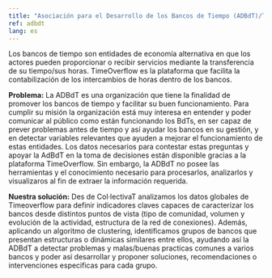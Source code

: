 ```yaml
---
title: "Asociación para el Desarrollo de los Bancos de Tiempo (ADBdT)/Timeoverflow"
ref: adbdt
lang: es
---
```


Los bancos de tiempo son entidades de economía alternativa en que los actores pueden proporcionar o recibir servicios mediante la transferencia de su tiempo/sus horas. TimeOverflow es  la plataforma que facilita la contabilización de los intercambios de horas dentro de los bancos.

**Problema:** La ADBdT es una organización que tiene la finalidad de promover los bancos de tiempo y facilitar su buen funcionamiento. Para cumplir su misión la organización está muy interesa en entender y poder comunicar al público como están funcionando los BdTs, en ser capaz de prever problemas antes de tiempo y así ayudar los bancos en su gestión, y en detectar variables relevantes que ayuden a mejorar el funcionamiento de estas entidades. Los datos necesarios para contestar estas preguntas y apoyar la AdBdT en la toma de decisiones están disponible gracias a la plataforma TimeOverflow. Sin embargo, la ADBdT no posee las herramientas y el conocimiento necesario para procesarlos, analizarlos y visualizaros al fin de extraer la información requerida.

**Nuestra solución:** Des de Col·lectivaT analizamos los datos globales de Timeoverflow para definir indicadores claves capaces de caracterizar los bancos desde distintos puntos de vista (tipo de comunidad, volumen y evolución de la actividad, estructura de la red de conexiones). Además, aplicando un algoritmo de clustering, identificamos grupos de bancos que presentan estructuras o dinámicas similares entre ellos, ayudando así la ADBdT a detectar problemas y malas/buenas practicas comunes a varios bancos y poder así desarrollar y  proponer soluciones, recomendaciones o intervenciones especificas para cada grupo.

